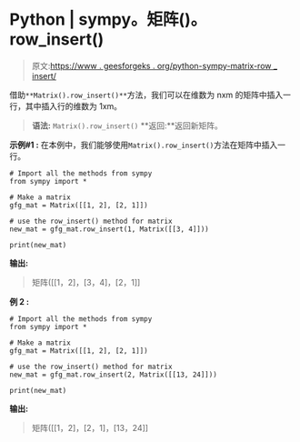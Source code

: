 # Python | sympy。矩阵()。row_insert()

> 原文:[https://www . geesforgeks . org/python-sympy-matrix-row _ insert/](https://www.geeksforgeeks.org/python-sympy-matrix-row_insert/)

借助`**Matrix().row_insert()**`方法，我们可以在维数为 nxm 的矩阵中插入一行，其中插入行的维数为 1xm。

> **语法:** `Matrix().row_insert()`
> **返回:**返回新矩阵。

**示例#1 :**
在本例中，我们能够使用`Matrix().row_insert()`方法在矩阵中插入一行。

```
# Import all the methods from sympy
from sympy import *

# Make a matrix
gfg_mat = Matrix([[1, 2], [2, 1]])

# use the row_insert() method for matrix
new_mat = gfg_mat.row_insert(1, Matrix([[3, 4]]))

print(new_mat)
```

**输出:**

> 矩阵([[1，2]，[3，4]，[2，1]]

**例 2 :**

```
# Import all the methods from sympy
from sympy import *

# Make a matrix
gfg_mat = Matrix([[1, 2], [2, 1]])

# use the row_insert() method for matrix
new_mat = gfg_mat.row_insert(2, Matrix([[13, 24]]))

print(new_mat)
```

**输出:**

> 矩阵([[1，2]，[2，1]，[13，24]]